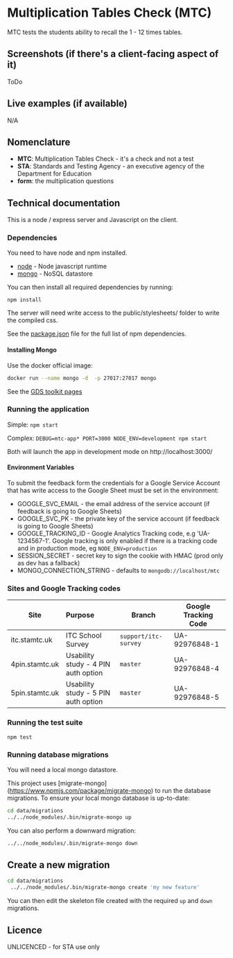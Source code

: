 # Multiplication Tables Check (MTC)

MTC tests the students ability to recall the 1 - 12 times tables.

## Screenshots (if there's a client-facing aspect of it)

ToDo

## Live examples (if available)

N/A

## Nomenclature

- **MTC**: Multiplication Tables Check - it's a check and not a test
- **STA**: Standards and Testing Agency - an executive agency of the Department for Education
- **form**: the multiplication questions

## Technical documentation

This is a node / express server and Javascript on the client. 

### Dependencies

You need to have node and npm installed.

- [node](https://nodejs.org/) - Node javascript runtime 
- [mongo](https://www.mongodb.com/) - NoSQL datastore

You can then install all required dependencies by running:

`npm install`

The server will need write access to the public/stylesheets/ folder to write the compiled css.

See the [package.json](./package.json) file for the full list of npm dependencies.

#### Installing Mongo

Use the docker official image:

```bash
docker run --name mongo -d  -p 27017:27017 mongo
```

See the [GDS toolkit pages](https://www.gov.uk/service-manual/design/using-the-govuk-template-frontend-toolkit-and-elements)

### Running the application

Simple: `npm start`

Complex: `DEBUG=mtc-app* PORT=3000 NODE_ENV=development npm start`

Both will launch the app in development mode on http://localhost:3000/

#### Environment Variables

To submit the feedback form the credentials for a Google Service Account that has write access to the Google 
Sheet must be set in the environment:

* GOOGLE_SVC_EMAIL - the email address of the service account (if feedback is going to Google Sheets)
* GOOGLE_SVC_PK - the private key of the service account (if feedback is going to Google Sheets)
* GOOGLE_TRACKING_ID - Google Analytics Tracking code, e.g 'UA-1234567-1'.  Google tracking is only enabled if there is
  a tracking code and in production mode, eg `NODE_ENV=production`
* SESSION_SECRET - secret key to sign the cookie with HMAC (prod only as dev has a fallback)
* MONGO_CONNECTION_STRING - defaults to `mongodb://localhost/mtc`

### Sites and Google Tracking codes

| Site                  | Purpose        | Branch | Google Tracking Code |
| --------------------- | :------------- | ------ | -------------------- |
| itc.stamtc.uk         | ITC School Survey     | `support/itc-survey`   | UA-92976848-1 |
| 4pin.stamtc.uk        | Usability study - 4 PIN auth option | `master` | UA-92976848-4 |
| 5pin.stamtc.uk        | Usability study - 5 PIN auth option | `master` | UA-92976848-5 |

### Running the test suite

`npm test`

### Running database migrations

You will need a local mongo datastore.

This project uses [migrate-mongo] (https://www.npmjs.com/package/migrate-mongo) to run the database migrations.  To 
ensure your local mongo database is up-to-date:

```bash
cd data/migrations
../../node_modules/.bin/migrate-mongo up
```

You can also perform a downward migration:

```bash
../../node_modules/.bin/migrate-mongo down
```

## Create a new migration

```bash
cd data/migrations
 ../../node_modules/.bin/migrate-mongo create 'my new feature'
```
You can then edit the skeleton file created with the required `up` and `down` migrations. 

## Licence

UNLICENCED - for STA use only
